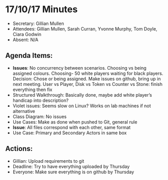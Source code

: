 # 17/10/17 Minutes

* Secretary: Gillian Mullen
* Attendees: Gillian Mullen, Sarah Curran, Yvonne Murphy, Tom Doyle, Ciara Godwin
* Absent: N/A

## Agenda Items:
* **Issues**: No concurrency between scenarios. Choosing vs being assigned colours. Choosing- 50 white players waiting for black players. Decision: Chose or being assigned. Make issues on github, bring up in next meeting. User vs Player, Disk vs Token vs Counter vs Stone: finish everything then fix
* Structured Walkthrough: Basically done, maybe add white player’s handicap into description?
* Violet issues: Seems slow on Linux? Works on lab machines if not alternative
* Class Diagram: No issues
* Use Cases: Make as done when pushed to Git, general rule
* **Issue**: All files correspond with each other, same format
* Use Case: Primary and Secondary Actors in same box


## Actions:
* Gillian: Upload requirements to git
* Deadline: Try to have everything uploaded by Thursday
* Everyone: Make sure everything is on github by Thursday

